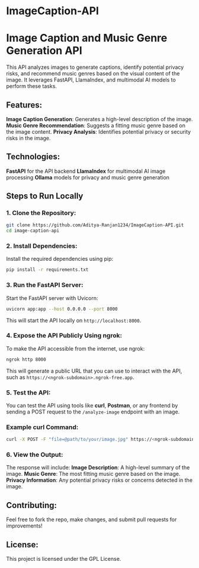 # ImageCaption-API

# Image Caption and Music Genre Generation API

This API analyzes images to generate captions, identify potential privacy risks, and recommend music genres based on the visual content of the image. It leverages FastAPI, LlamaIndex, and multimodal AI models to perform these tasks.

## Features:
**Image Caption Generation**: Generates a high-level description of the image.
**Music Genre Recommendation**: Suggests a fitting music genre based on the image content.
**Privacy Analysis**: Identifies potential privacy or security risks in the image.

## Technologies:
**FastAPI** for the API backend
**LlamaIndex** for multimodal AI image processing
**Ollama** models for privacy and music genre generation

## Steps to Run Locally

### 1. Clone the Repository:
```bash
git clone https://github.com/Aditya-Ranjan1234/ImageCaption-API.git
cd image-caption-api
```

### 2. Install Dependencies:
Install the required dependencies using pip:
```bash
pip install -r requirements.txt
```

### 3. Run the FastAPI Server:
Start the FastAPI server with Uvicorn:
```bash
uvicorn app:app --host 0.0.0.0 --port 8000
```

This will start the API locally on `http://localhost:8000`.

### 4. Expose the API Publicly Using ngrok:
To make the API accessible from the internet, use ngrok:
```bash
ngrok http 8000
```

This will generate a public URL that you can use to interact with the API, such as `https://<ngrok-subdomain>.ngrok-free.app`.

### 5. Test the API:
You can test the API using tools like **curl**, **Postman**, or any frontend by sending a POST request to the `/analyze-image` endpoint with an image.

### Example curl Command:
```bash
curl -X POST -F "file=@path/to/your/image.jpg" https://<ngrok-subdomain>.ngrok-free.app/analyze-image
```

### 6. View the Output:
The response will include:
**Image Description**: A high-level summary of the image.
**Music Genre**: The most fitting music genre based on the image.
**Privacy Information**: Any potential privacy risks or concerns detected in the image.

## Contributing:
Feel free to fork the repo, make changes, and submit pull requests for improvements!

## License:
This project is licensed under the GPL License.
